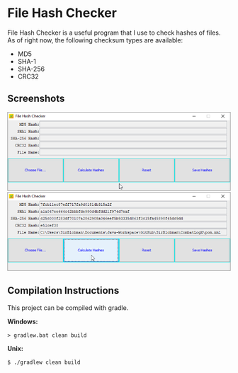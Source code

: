 # File Hash Checker

File Hash Checker is a useful program that I use to check hashes of files.  
As of right now, the following checksum types are available:

- MD5
- SHA-1 
- SHA-256 
- CRC32

## Screenshots
![Application Screenshot 01](.github/screenshot01.png)
![Application Screenshot 02](.github/screenshot02.png)

## Compilation Instructions

This project can be compiled with gradle.

**Windows:**
```shell
> gradlew.bat clean build
```

**Unix:**
```shell
$ ./gradlew clean build
```
